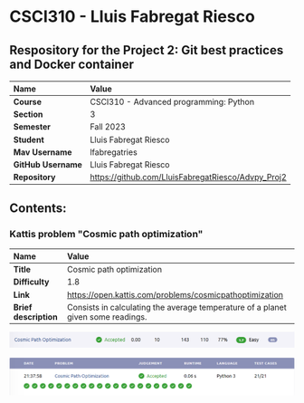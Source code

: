# CSCI310 - Lluis Fabregat Riesco

## Respository for the Project 2: Git best practices and Docker container

| Name | Value |
|:---|:---|
| **Course** | CSCI310 - Advanced programming: Python|
| **Section** | 3 |
| **Semester** | Fall 2023 |
| **Student** | Lluis Fabregat Riesco |
| **Mav Username**            | lfabregatries |
| **GitHub Username**         | Lluis Fabregat Riesco |
| **Repository**          | https://github.com/LluisFabregatRiesco/Advpy_Proj2 |


## Contents:

### Kattis problem "Cosmic path optimization"

| Name  | Value |
| :------------- |:-------------|
| **Title**      | Cosmic path optimization |
| **Difficulty**     | 1.8     |
| **Link**      | https://open.kattis.com/problems/cosmicpathoptimization |
| **Brief description** | Consists in calculating the average temperature of a planet given some readings. |

![Info about problem](https://github.com/LluisFabregatRiesco/Advpy_Proj2/blob/main/cosmicpathoptimization/info_problem.png "Information about problem: Cosmic path optimization")

![Kattis submission](https://github.com/LluisFabregatRiesco/Advpy_Proj2/blob/main/cosmicpathoptimization/kattis_submission.png "Kattis submission of the problem: Cosmic path optimization")

